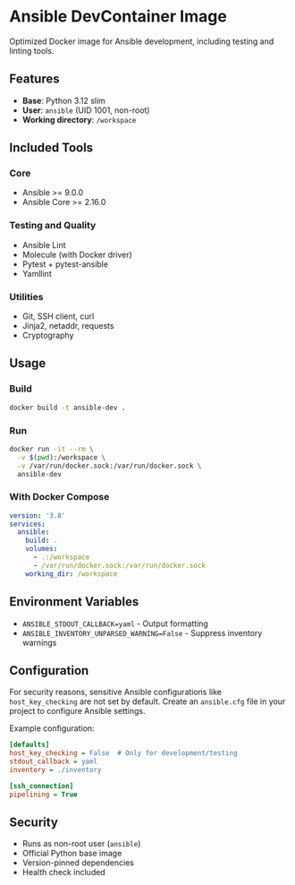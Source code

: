 # Ansible DevContainer Image

Optimized Docker image for Ansible development, including testing and linting tools.

## Features

- **Base**: Python 3.12 slim
- **User**: `ansible` (UID 1001, non-root)
- **Working directory**: `/workspace`

## Included Tools

### Core
- Ansible >= 9.0.0
- Ansible Core >= 2.16.0

### Testing and Quality
- Ansible Lint
- Molecule (with Docker driver)
- Pytest + pytest-ansible
- Yamllint

### Utilities
- Git, SSH client, curl
- Jinja2, netaddr, requests
- Cryptography

## Usage

### Build
```bash
docker build -t ansible-dev .
```

### Run
```bash
docker run -it --rm \
  -v $(pwd):/workspace \
  -v /var/run/docker.sock:/var/run/docker.sock \
  ansible-dev
```

### With Docker Compose
```yaml
version: '3.8'
services:
  ansible:
    build: .
    volumes:
      - .:/workspace
      - /var/run/docker.sock:/var/run/docker.sock
    working_dir: /workspace
```

## Environment Variables

- `ANSIBLE_STDOUT_CALLBACK=yaml` - Output formatting
- `ANSIBLE_INVENTORY_UNPARSED_WARNING=False` - Suppress inventory warnings

## Configuration

For security reasons, sensitive Ansible configurations like `host_key_checking` are not set by default. 
Create an `ansible.cfg` file in your project to configure Ansible settings.

Example configuration:
```ini
[defaults]
host_key_checking = False  # Only for development/testing
stdout_callback = yaml
inventory = ./inventory

[ssh_connection]
pipelining = True
```

## Security

- Runs as non-root user (`ansible`)
- Official Python base image
- Version-pinned dependencies
- Health check included
